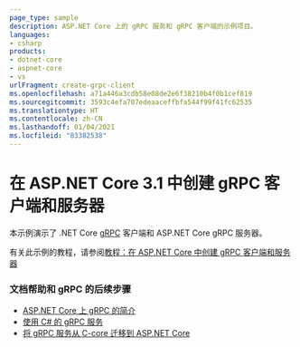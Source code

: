 ```yaml
---
page_type: sample
description: ASP.NET Core 上的 gRPC 服务和 gRPC 客户端的示例项目。
languages:
- csharp
products:
- dotnet-core
- aspnet-core
- vs
urlFragment: create-grpc-client
ms.openlocfilehash: a71a446a3cdb58e08de2e6f38210b4f0b1cef819
ms.sourcegitcommit: 3593c4efa707edeaaceffbfa544f99f41fc62535
ms.translationtype: HT
ms.contentlocale: zh-CN
ms.lasthandoff: 01/04/2021
ms.locfileid: "83382538"
---
```

# <a name="create-a-grpc-client-and-server-in-aspnet-core-31"></a>在 ASP.NET Core 3.1 中创建 gRPC 客户端和服务器

本示例演示了 .NET Core [gRPC](https://grpc.io/docs/guides/) 客户端和 ASP.NET Core gRPC 服务器。

有关此示例的教程，请参阅[教程：在 ASP.NET Core 中创建 gRPC 客户端和服务器](https://docs.microsoft.com/aspnet/core/tutorials/grpc/grpc-start?view=aspnetcore-3.1&tabs=visual-studio)

### <a name="docs-help--next-steps-for-grpc"></a>文档帮助和 gRPC 的后续步骤

* [ASP.NET Core 上 gRPC 的简介](https://docs.microsoft.com/aspnet/core/grpc/)
* [使用 C# 的 gRPC 服务](https://docs.microsoft.com/aspnet/core/grpc/basics/)
* [将 gRPC 服务从 C-core 迁移到 ASP.NET Core](https://docs.microsoft.com/aspnet/core/grpc/migration/)
